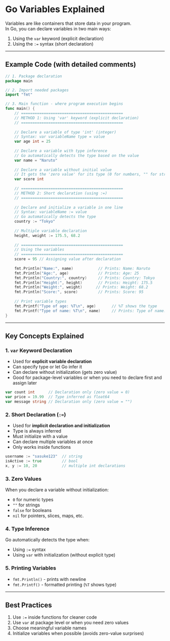 # Go Variables Explained

Variables are like containers that store data in your program.  
In Go, you can declare variables in two main ways:  
1. Using the `var` keyword (explicit declaration)  
2. Using the `:=` syntax (short declaration)

---

## Example Code (with detailed comments)

```go
// 1. Package declaration
package main

// 2. Import needed packages
import "fmt"

// 3. Main function - where program execution begins
func main() {
    // =============================================
    // METHOD 1: Using 'var' keyword (explicit declaration)
    // =============================================
    
    // Declare a variable of type 'int' (integer)
    // Syntax: var variableName type = value
    var age int = 25
    
    // Declare a variable with type inference
    // Go automatically detects the type based on the value
    var name = "Naruto"
    
    // Declare a variable without initial value
    // It gets the 'zero value' for its type (0 for numbers, "" for strings, false for bool)
    var score int
    
    // =============================================
    // METHOD 2: Short declaration (using :=)
    // =============================================
    
    // Declare and initialize a variable in one line
    // Syntax: variableName := value
    // Go automatically detects the type
    country := "Tokyo"
    
    // Multiple variable declaration
    height, weight := 175.5, 68.2
    
    // =============================================
    // Using the variables
    // =============================================
    score = 95 // Assigning value after declaration
    
    fmt.Println("Name:", name)           // Prints: Name: Naruto
    fmt.Println("Age:", age)             // Prints: Age: 25
    fmt.Println("Country:", country)     // Prints: Country: Tokyo
    fmt.Println("Height:", height)       // Prints: Height: 175.5
    fmt.Println("Weight:", weight)      // Prints: Weight: 68.2
    fmt.Println("Score:", score)         // Prints: Score: 95
    
    // Print variable types
    fmt.Printf("Type of age: %T\n", age)       // %T shows the type
    fmt.Printf("Type of name: %T\n", name)     // Prints: Type of name: string
}
```

---

## Key Concepts Explained

### 1. `var` Keyword Declaration
- Used for **explicit variable declaration**
- Can specify type or let Go infer it
- Can declare without initialization (gets zero value)
- Good for package-level variables or when you need to declare first and assign later

```go
var count int      // Declaration only (zero value = 0)
var price = 19.99  // Type inferred as float64
var message string // Declaration only (zero value = "")
```

### 2. Short Declaration (`:=`)
- Used for **implicit declaration and initialization**
- Type is always inferred
- Must initialize with a value
- Can declare multiple variables at once
- Only works inside functions

```go
username := "sasuke123"  // string
isActive := true         // bool
x, y := 10, 20           // multiple int declarations
```

### 3. Zero Values
When you declare a variable without initialization:
- `0` for numeric types
- `""` for strings
- `false` for booleans
- `nil` for pointers, slices, maps, etc.

### 4. Type Inference
Go automatically detects the type when:
- Using `:=` syntax
- Using `var` with initialization (without explicit type)

### 5. Printing Variables
- `fmt.Println()` - prints with newline
- `fmt.Printf()` - formatted printing (`%T` shows type)

---

## Best Practices
1. Use `:=` inside functions for cleaner code
2. Use `var` at package level or when you need zero values
3. Choose meaningful variable names
4. Initialize variables when possible (avoids zero-value surprises)